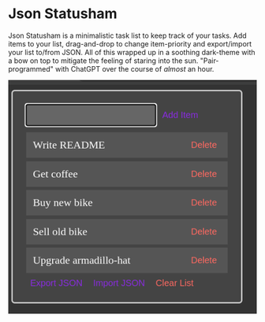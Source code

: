 # Json Statusham
Json Statusham is a minimalistic task list to keep track of your tasks.
Add items to your list, drag-and-drop to change item-priority and export/import your list to/from JSON. All of this wrapped up in a soothing dark-theme with a bow on top to mitigate the feeling of staring into the sun. "Pair-programmed" with ChatGPT over the course of _almost_ an hour.

![](screenshot.png)